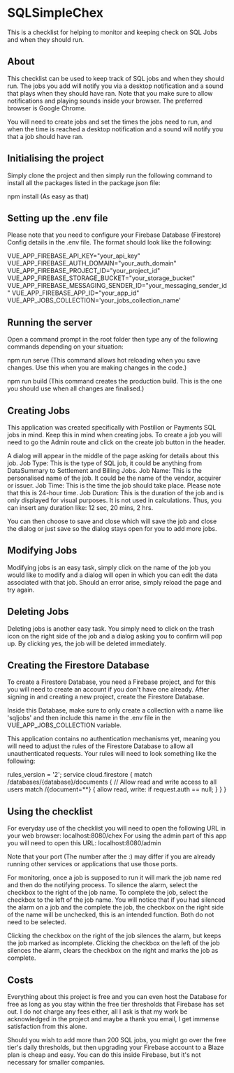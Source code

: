 # SQLSimpleChex
This is a checklist for helping to monitor and keeping check on SQL Jobs and when they should run.

## About
This checklist can be used to keep track of SQL jobs and when they should run. The jobs you add will notify you via a desktop notification and a sound that plays when they should have ran. Note that you make sure to allow notifications and playing sounds inside your browser. The preferred browser is Google Chrome. 

You will need to create jobs and set the times the jobs need to run, and when the time is reached a desktop notification and a sound will notify you that a job should have ran.

## Initialising the project
Simply clone the project and then simply run the following command to install all the packages listed in the package.json file:

npm install (As easy as that)

## Setting up the .env file
Please note that you need to configure your Firebase Database (Firestore) Config details in the .env file. The format should look like the following:

VUE_APP_FIREBASE_API_KEY="your_api_key"
VUE_APP_FIREBASE_AUTH_DOMAIN="your_auth_domain"
VUE_APP_FIREBASE_PROJECT_ID="your_project_id"
VUE_APP_FIREBASE_STORAGE_BUCKET="your_storage_bucket"
VUE_APP_FIREBASE_MESSAGING_SENDER_ID="your_messaging_sender_id"
VUE_APP_FIREBASE_APP_ID="your_app_id"
VUE_APP_JOBS_COLLECTION='your_jobs_collection_name'

## Running the server
Open a command prompt in the root folder then type any of the following commands depending on your situation:

npm run serve (This command allows hot reloading when you save changes. Use this when you are making changes in the code.)

npm run build (This command creates the production build. This is the one you should use when all changes are finalised.)

## Creating Jobs
This application was created specifically with Postilion or Payments SQL jobs in mind. Keep this in mind when creating jobs.
To create a job you will need to go the Admin route and click on the create job button in the header. 

A dialog will appear in the middle of the page asking for details about this job.
Job Type: This is the type of SQL job, it could be anything from DataSummary to Settlement and Billing Jobs.
Job Name: This is the personalised name of the job. It could be the name of the vendor, acquirer or issuer.
Job Time: This is the time the job should take place. Please note that this is 24-hour time.
Job Duration: This is the duration of the job and is only displayed for visual purposes. It is not used in calculations. Thus, you can insert any duration like: 12 sec, 20 mins, 2 hrs.

You can then choose to save and close which will save the job and close the dialog or just save so the dialog stays open for you to add more jobs.

## Modifying Jobs
Modifying jobs is an easy task, simply click on the name of the job you would like to modify and a dialog will open in which you can edit the data associated with that job. Should an error arise, simply reload the page and try again.

## Deleting Jobs
Deleting jobs is another easy task. You simply need to click on the trash icon on the right side of the job and a dialog asking you to confirm will pop up. By clicking yes, the job will be deleted immediately.

## Creating the Firestore Database
To create a Firestore Database, you need a Firebase project, and for this you will need to create an account if you don't have one already.
After signing in and creating a new project, create the Firestore Database.

Inside this Database, make sure to only create a collection with a name like 'sqljobs' and then include this name in the .env file in the VUE_APP_JOBS_COLLECTION variable.

This application contains no authentication mechanisms yet, meaning you will need to adjust the rules of the Firestore Database to allow all unauthenticated requests. Your rules will need to look something like the following:

rules_version = '2';
service cloud.firestore {
  match /databases/{database}/documents {
    // Allow read and write access to all users
    match /{document=**} {
      allow read, write: if request.auth == null;
    }
  }
}

## Using the checklist
For everyday use of the checklist you will need to open the following URL in your web browser: localhost:8080/chex
For using the admin part of this app you will need to open this URL: localhost:8080/admin

Note that your port (The number after the :) may differ if you are already running other services or applications that use those ports.

For monitoring, once a job is supposed to run it will mark the job name red and then do the notifying process. To silence the alarm, select the checkbox to the right of the job name. To complete the job, select the checkbox to the left of the job name. You will notice that if you had silenced the alarm on a job and the complete the job, the checkbox on the right side of the name will be unchecked, this is an intended function. Both do not need to be selected.

Clicking the checkbox on the right of the job silences the alarm, but keeps the job marked as incomplete.
Clicking the checkbox on the left of the job silences the alarm, clears the checkbox on the right and marks the job as complete.

## Costs
Everything about this project is free and you can even host the Database for free as long as you stay within the free tier thresholds that Firebase has set out. I do not charge any fees either, all I ask is that my work be acknowledged in the project and maybe a thank you email, I get immense satisfaction from this alone.

Should you wish to add more than 200 SQL jobs, you might go over the free tier's daily thresholds, but then upgrading your Firebase account to a Blaze plan is cheap and easy. You can do this inside Firebase, but it's not necessary for smaller companies.